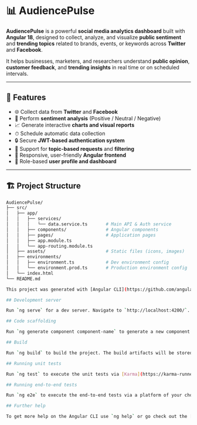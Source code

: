 
# 📊 AudiencePulse

**AudiencePulse** is a powerful **social media analytics dashboard** built with **Angular 18**, designed to collect, analyze, and visualize **public sentiment** and **trending topics** related to brands, events, or keywords across **Twitter** and **Facebook**.  

It helps businesses, marketers, and researchers understand **public opinion**, **customer feedback**, and **trending insights** in real time or on scheduled intervals.

---

## 🚀 Features

- 🌐 Collect data from **Twitter** and **Facebook**
- 💬 Perform **sentiment analysis** (Positive / Neutral / Negative)
- 📈 Generate interactive **charts and visual reports**
- ⏱ Schedule automatic data collection
- 🔒 Secure **JWT-based authentication system**
- 🧠 Support for **topic-based requests** and **filtering**
- 🎨 Responsive, user-friendly **Angular frontend**
- 🧩 Role-based **user profile and dashboard**

---

## 🏗️ Project Structure

```bash
AudiencePulse/
├── src/
│   ├── app/
│   │   ├── services/
│   │   │   └── data.service.ts       # Main API & Auth service
│   │   ├── components/               # Angular components
│   │   ├── pages/                    # Application pages
│   │   ├── app.module.ts
│   │   └── app-routing.module.ts
│   ├── assets/                       # Static files (icons, images)
│   ├── environments/
│   │   ├── environment.ts            # Dev environment config
│   │   └── environment.prod.ts       # Production environment config
│   └── index.html
└── README.md

This project was generated with [Angular CLI](https://github.com/angular/angular-cli) version 18.2.1.

## Development server

Run `ng serve` for a dev server. Navigate to `http://localhost:4200/`. The application will automatically reload if you change any of the source files.

## Code scaffolding

Run `ng generate component component-name` to generate a new component. You can also use `ng generate directive|pipe|service|class|guard|interface|enum|module`.

## Build

Run `ng build` to build the project. The build artifacts will be stored in the `dist/` directory.

## Running unit tests

Run `ng test` to execute the unit tests via [Karma](https://karma-runner.github.io).

## Running end-to-end tests

Run `ng e2e` to execute the end-to-end tests via a platform of your choice. To use this command, you need to first add a package that implements end-to-end testing capabilities.

## Further help

To get more help on the Angular CLI use `ng help` or go check out the [Angular CLI Overview and Command Reference](https://angular.dev/tools/cli) page.
